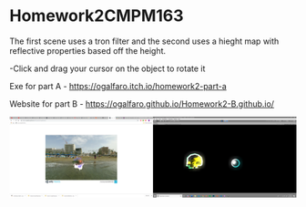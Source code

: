 # Homework2CMPM163

The first scene uses a tron filter and the second uses a hieght map with reflective properties based off the height. 

-Click and drag your cursor on the object to rotate it 

Exe for part A - https://ogalfaro.itch.io/homework2-part-a

Website for part B - https://ogalfaro.github.io/Homework2-B.github.io/

![](Screenshot%20(3).png)
